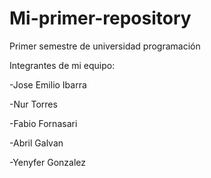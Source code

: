 # Mi-primer-repository
Primer semestre de universidad programación 

Integrantes de mi equipo: 

-Jose Emilio Ibarra

-Nur Torres 

-Fabio Fornasari

-Abril Galvan

-Yenyfer Gonzalez
